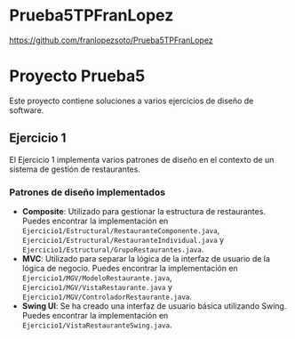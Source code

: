 # Prueba5TPFranLopez

https://github.com/franlopezsoto/Prueba5TPFranLopez

# Proyecto Prueba5

Este proyecto contiene soluciones a varios ejercicios de diseño de software.

## Ejercicio 1

El Ejercicio 1 implementa varios patrones de diseño en el contexto de un sistema de gestión de restaurantes.

### Patrones de diseño implementados

- **Composite**: Utilizado para gestionar la estructura de restaurantes. Puedes encontrar la implementación en `Ejercicio1/Estructural/RestauranteComponente.java`, `Ejercicio1/Estructural/RestauranteIndividual.java` y `Ejercicio1/Estructural/GrupoRestaurantes.java`.
- **MVC**: Utilizado para separar la lógica de la interfaz de usuario de la lógica de negocio. Puedes encontrar la implementación en `Ejercicio1/MGV/ModeloRestaurante.java`, `Ejercicio1/MGV/VistaRestaurante.java` y `Ejercicio1/MGV/ControladorRestaurante.java`.
- **Swing UI**: Se ha creado una interfaz de usuario básica utilizando Swing. Puedes encontrar la implementación en `Ejercicio1/VistaRestauranteSwing.java`.
